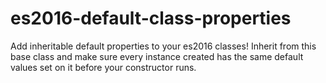 # es2016-default-class-properties
Add inheritable default properties to your es2016 classes! Inherit from this base class and make sure every instance created has the same default values set on it before your constructor runs.
